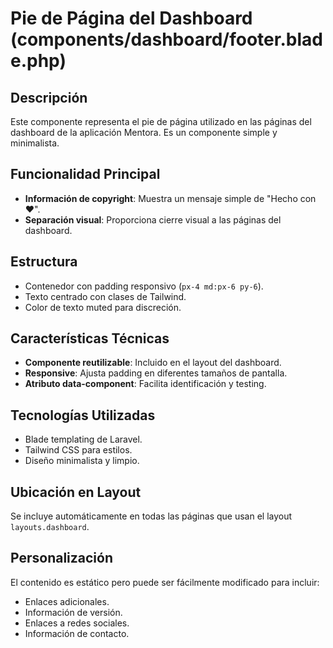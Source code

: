 # Pie de Página del Dashboard (components/dashboard/footer.blade.php)

## Descripción
Este componente representa el pie de página utilizado en las páginas del dashboard de la aplicación Mentora. Es un componente simple y minimalista.

## Funcionalidad Principal
- **Información de copyright**: Muestra un mensaje simple de "Hecho con ❤️".
- **Separación visual**: Proporciona cierre visual a las páginas del dashboard.

## Estructura
- Contenedor con padding responsivo (`px-4 md:px-6 py-6`).
- Texto centrado con clases de Tailwind.
- Color de texto muted para discreción.

## Características Técnicas
- **Componente reutilizable**: Incluido en el layout del dashboard.
- **Responsive**: Ajusta padding en diferentes tamaños de pantalla.
- **Atributo data-component**: Facilita identificación y testing.

## Tecnologías Utilizadas
- Blade templating de Laravel.
- Tailwind CSS para estilos.
- Diseño minimalista y limpio.

## Ubicación en Layout
Se incluye automáticamente en todas las páginas que usan el layout `layouts.dashboard`.

## Personalización
El contenido es estático pero puede ser fácilmente modificado para incluir:
- Enlaces adicionales.
- Información de versión.
- Enlaces a redes sociales.
- Información de contacto.